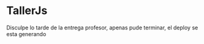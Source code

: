 # TallerJs
Disculpe lo tarde de la entrega profesor, apenas pude terminar, el deploy se esta generando
